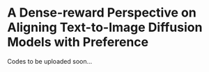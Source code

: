 # A Dense-reward Perspective on Aligning Text-to-Image Diffusion Models with Preference

Codes to be uploaded soon...




















